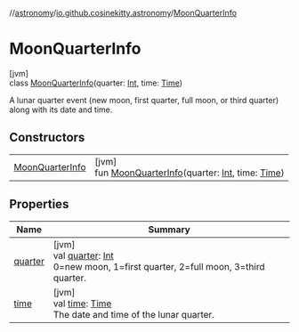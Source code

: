 //[astronomy](../../../index.md)/[io.github.cosinekitty.astronomy](../index.md)/[MoonQuarterInfo](index.md)

# MoonQuarterInfo

[jvm]\
class [MoonQuarterInfo](index.md)(quarter: [Int](https://kotlinlang.org/api/latest/jvm/stdlib/kotlin/-int/index.html), time: [Time](../-time/index.md))

A lunar quarter event (new moon, first quarter, full moon, or third quarter) along with its date and time.

## Constructors

| | |
|---|---|
| [MoonQuarterInfo](-moon-quarter-info.md) | [jvm]<br>fun [MoonQuarterInfo](-moon-quarter-info.md)(quarter: [Int](https://kotlinlang.org/api/latest/jvm/stdlib/kotlin/-int/index.html), time: [Time](../-time/index.md)) |

## Properties

| Name | Summary |
|---|---|
| [quarter](quarter.md) | [jvm]<br>val [quarter](quarter.md): [Int](https://kotlinlang.org/api/latest/jvm/stdlib/kotlin/-int/index.html)<br>0=new moon, 1=first quarter, 2=full moon, 3=third quarter. |
| [time](time.md) | [jvm]<br>val [time](time.md): [Time](../-time/index.md)<br>The date and time of the lunar quarter. |
